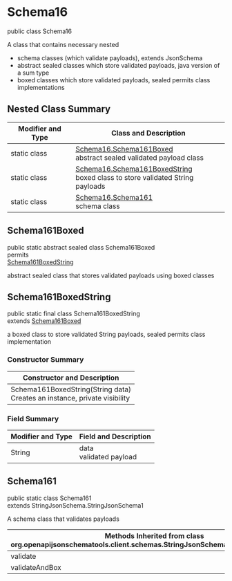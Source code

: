 # Schema16
public class Schema16

A class that contains necessary nested
- schema classes (which validate payloads), extends JsonSchema
- abstract sealed classes which store validated payloads, java version of a sum type
- boxed classes which store validated payloads, sealed permits class implementations

## Nested Class Summary
| Modifier and Type | Class and Description |
| ----------------- | ---------------------- |
| static class | [Schema16.Schema161Boxed](#schema161boxed)<br> abstract sealed validated payload class |
| static class | [Schema16.Schema161BoxedString](#schema161boxedstring)<br> boxed class to store validated String payloads |
| static class | [Schema16.Schema161](#schema161)<br> schema class |

## Schema161Boxed
public static abstract sealed class Schema161Boxed<br>
permits<br>
[Schema161BoxedString](#schema161boxedstring)

abstract sealed class that stores validated payloads using boxed classes

## Schema161BoxedString
public static final class Schema161BoxedString<br>
extends [Schema161Boxed](#schema161boxed)

a boxed class to store validated String payloads, sealed permits class implementation

### Constructor Summary
| Constructor and Description |
| --------------------------- |
| Schema161BoxedString(String data)<br>Creates an instance, private visibility |

### Field Summary
| Modifier and Type | Field and Description |
| ----------------- | ---------------------- |
| String | data<br>validated payload |

## Schema161
public static class Schema161<br>
extends StringJsonSchema.StringJsonSchema1

A schema class that validates payloads

| Methods Inherited from class org.openapijsonschematools.client.schemas.StringJsonSchema.StringJsonSchema1 |
| ------------------------------------------------------------------ |
| validate                                                           |
| validateAndBox                                                     |
